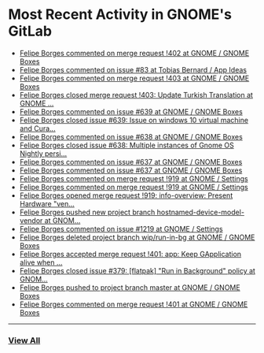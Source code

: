 # Most Recent Activity in GNOME's GitLab

<!-- BLOG-POST-LIST:START -->
- [Felipe Borges commented on merge request !402 at GNOME / GNOME Boxes](https://gitlab.gnome.org/GNOME/gnome-boxes/-/merge_requests/402#note_997060)
- [Felipe Borges commented on issue #83 at Tobias Bernard / App Ideas](https://gitlab.gnome.org/bertob/app-ideas/-/issues/83#note_997059)
- [Felipe Borges commented on merge request !403 at GNOME / GNOME Boxes](https://gitlab.gnome.org/GNOME/gnome-boxes/-/merge_requests/403#note_997057)
- [Felipe Borges closed merge request !403: Update Turkish Translation at GNOME ...](https://gitlab.gnome.org/GNOME/gnome-boxes/-/merge_requests/403)
- [Felipe Borges commented on issue #639 at GNOME / GNOME Boxes](https://gitlab.gnome.org/GNOME/gnome-boxes/-/issues/639#note_991341)
- [Felipe Borges closed issue #639: Issue on windows 10 virtual machine and Cura...](https://gitlab.gnome.org/GNOME/gnome-boxes/-/issues/639)
- [Felipe Borges commented on issue #638 at GNOME / GNOME Boxes](https://gitlab.gnome.org/GNOME/gnome-boxes/-/issues/638#note_991281)
- [Felipe Borges closed issue #638: Multiple instances of Gnome OS Nightly persi...](https://gitlab.gnome.org/GNOME/gnome-boxes/-/issues/638)
- [Felipe Borges commented on issue #637 at GNOME / GNOME Boxes](https://gitlab.gnome.org/GNOME/gnome-boxes/-/issues/637#note_989941)
- [Felipe Borges commented on issue #637 at GNOME / GNOME Boxes](https://gitlab.gnome.org/GNOME/gnome-boxes/-/issues/637#note_989812)
- [Felipe Borges commented on merge request !919 at GNOME / Settings](https://gitlab.gnome.org/GNOME/gnome-control-center/-/merge_requests/919#note_989780)
- [Felipe Borges commented on merge request !919 at GNOME / Settings](https://gitlab.gnome.org/GNOME/gnome-control-center/-/merge_requests/919#note_987345)
- [Felipe Borges opened merge request !919: info-overview: Present Hardware &quot;ven...](https://gitlab.gnome.org/GNOME/gnome-control-center/-/merge_requests/919)
- [Felipe Borges pushed new project branch hostnamed-device-model-vendor at GNOM...](https://gitlab.gnome.org/GNOME/gnome-control-center/-/commits/hostnamed-device-model-vendor)
- [Felipe Borges commented on issue #1219 at GNOME / Settings](https://gitlab.gnome.org/GNOME/gnome-control-center/-/issues/1219#note_987109)
- [Felipe Borges deleted project branch wip/run-in-bg at GNOME / GNOME Boxes](https://gitlab.gnome.org/GNOME/gnome-boxes/-/commits/wip/run-in-bg)
- [Felipe Borges accepted merge request !401: app: Keep GApplication alive when ...](https://gitlab.gnome.org/GNOME/gnome-boxes/-/merge_requests/401)
- [Felipe Borges closed issue #379: [flatpak] &quot;Run in Background&quot; policy at GNOM...](https://gitlab.gnome.org/GNOME/gnome-boxes/-/issues/379)
- [Felipe Borges pushed to project branch master at GNOME / GNOME Boxes](https://gitlab.gnome.org/GNOME/gnome-boxes/-/compare/74580034dc58842009ca315a486cec2191f47d97...48fed39634553d0d745a7a467cc2c088505732c4)
- [Felipe Borges commented on merge request !401 at GNOME / GNOME Boxes](https://gitlab.gnome.org/GNOME/gnome-boxes/-/merge_requests/401#note_985469)
<!-- BLOG-POST-LIST:END -->

___

### [View All](https://gitlab.gnome.org/users/felipeborges/activity)
